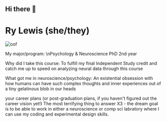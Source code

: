 ## Hi there 👋

<!--
**RyLew13/RyLew13** is a ✨ _special_ ✨ repository because its `README.md` (this file) appears on your GitHub profile.

Here are some ideas to get you started:

- 🔭 I’m currently working on ...
- 🌱 I’m currently learning ...
- 👯 I’m looking to collaborate on ...
- 🤔 I’m looking for help with ...
- 💬 Ask me about ...
- 📫 How to reach me: ...
- 😄 Pronouns: ...
- ⚡ Fun fact: ...
-->

# Ry Lewis (she/they)

![oof](https://github.com/user-attachments/assets/acdaa35c-d627-466a-af84-bbef48f5c425)

My major/program:
\nPsychology & Neuroscience PhD
2nd year

Why did I take this course:
To fulfill my final Independent Study credit and catch me up to speed on analyzing neural data through this course

What got me in neuroscience/psychology:
An existential obsession with how humans can have such complex thoughts and inner experiences out of a tiny gelatinous blob in our heads

your career plans (or post-graduation plans, if you haven't figured out the career vision yet!)
The most terrifying thing to answer X3 - the dream goal is to be able to work in either a neuroscience or comp sci labratory where I can use my coding and experimental design skills.

